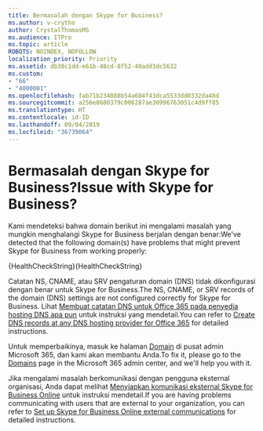 ```yaml
---
title: Bermasalah dengan Skype for Business?
ms.author: v-crytho
author: CrystalThomasMS
ms.audience: ITPro
ms.topic: article
ROBOTS: NOINDEX, NOFOLLOW
localization_priority: Priority
ms.assetid: db38c1dd-e61b-48cd-8f52-40add3dc5632
ms.custom:
- "66"
- "4000001"
ms.openlocfilehash: fab71b234088b54a684f43dca5533dd0332da48d
ms.sourcegitcommit: a256e8680379c006287ae30996763051c4d9ff85
ms.translationtype: HT
ms.contentlocale: id-ID
ms.lasthandoff: 09/04/2019
ms.locfileid: "36739064"
---
```

# <a name="issue-with-skype-for-business"></a><span data-ttu-id="8f27c-102">Bermasalah dengan Skype for Business?</span><span class="sxs-lookup"><span data-stu-id="8f27c-102">Issue with Skype for Business?</span></span>

<span data-ttu-id="8f27c-103">Kami mendeteksi bahwa domain berikut ini mengalami masalah yang mungkin menghalangi Skype for Business berjalan dengan benar:</span><span class="sxs-lookup"><span data-stu-id="8f27c-103">We've detected that the following domain(s) have problems that might prevent Skype for Business from working properly:</span></span>
  
<span data-ttu-id="8f27c-104">{HealthCheckString}</span><span class="sxs-lookup"><span data-stu-id="8f27c-104">{HealthCheckString}</span></span>
  
<span data-ttu-id="8f27c-105">Catatan NS, CNAME, atau SRV pengaturan domain (DNS) tidak dikonfigurasi dengan benar untuk Skype for Business.</span><span class="sxs-lookup"><span data-stu-id="8f27c-105">The NS, CNAME, or SRV records of the domain (DNS) settings are not configured correctly for Skype for Business.</span></span> <span data-ttu-id="8f27c-106">Lihat [Membuat catatan DNS untuk Office 365 pada penyedia hosting DNS apa pun](https://docs.microsoft.com/office365/admin/get-help-with-domains/create-dns-records-at-any-dns-hosting-provider) untuk instruksi yang mendetail.</span><span class="sxs-lookup"><span data-stu-id="8f27c-106">You can refer to [Create DNS records at any DNS hosting provider for Office 365](https://docs.microsoft.com/office365/admin/get-help-with-domains/create-dns-records-at-any-dns-hosting-provider) for detailed instructions.</span></span>
  
<span data-ttu-id="8f27c-107">Untuk memperbaikinya, masuk ke halaman [Domain](https://admin.microsoft.com/adminportal/home#/Domains) di pusat admin Microsoft 365, dan kami akan membantu Anda.</span><span class="sxs-lookup"><span data-stu-id="8f27c-107">To fix it, please go to the [Domains](https://admin.microsoft.com/adminportal/home#/Domains) page in the Microsoft 365 admin center, and we'll help you with it.</span></span>
  
<span data-ttu-id="8f27c-108">Jika mengalami masalah berkomunikasi dengan pengguna eksternal organisasi, Anda dapat melihat [Menyiapkan komunikasi eksternal Skype for Business Online](https://support.microsoft.com/help/10041/set-up-skype-for-business-online-external-communications.aspx) untuk instruksi mendetail.</span><span class="sxs-lookup"><span data-stu-id="8f27c-108">If you are having problems communicating with users that are external to your organization, you can refer to [Set up Skype for Business Online external communications](https://support.microsoft.com/help/10041/set-up-skype-for-business-online-external-communications.aspx) for detailed instructions.</span></span>

  